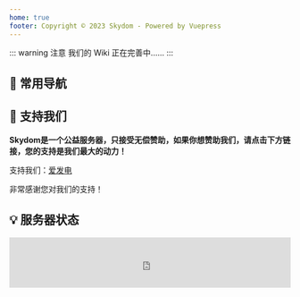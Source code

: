 ```yaml
---
home: true
footer: Copyright © 2023 Skydom - Powered by Vuepress
---
```


::: warning 注意
我们的 Wiki 正在完善中......
:::

## 🧭 常用导航

<html>
  <nav-card>
    <nav-card-item href="guide/introduction.html">
        <template v-slot:icon>😄</template>
        <template v-slot:text>简单介绍</template>
    </nav-card-item>
    <nav-card-item href="guide/settings.html">
      <template v-slot:icon>✏️</template>
      <template v-slot:text>基本设定</template>
    </nav-card-item>
    <nav-card-item href="guide/command.html">
      <template v-slot:icon>📔</template>
      <template v-slot:text>指令列表</template>
    </nav-card-item>
    <nav-card-item href="guide/faq.html">
      <template v-slot:icon>🤔</template>
      <template v-slot:text>常见问题</template>
    </nav-card-item>
  </nav-card>
</html>

## 💖 支持我们

**Skydom是一个公益服务器，只接受无偿赞助，如果你想赞助我们，请点击下方链接，您的支持是我们最大的动力！**

支持我们：[爱发电](https://afdian.net/a/Chosen_1st)

非常感谢您对我们的支持！



## 💡 服务器状态

<html>
<center>
<iframe style="width:728px;height:90px;max-width:100%;border:none;display:block;margin:auto" src="https://namemc.com/server/play.skydom.org/embed" width="728" height="90"></iframe>
</center>
</html>